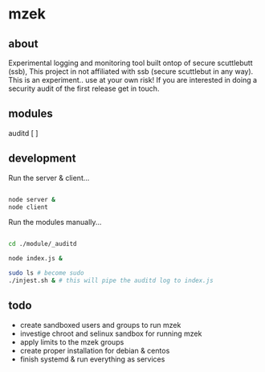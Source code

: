 
# mzek

## about

Experimental logging and monitoring tool built ontop of secure scuttlebutt (ssb),
This project in not affiliated with ssb (secure scuttlebut in any way).
This is an experiment.. use at your own risk!
If you are interested in doing a security audit of the first release get in touch.

## modules

auditd [ ]

## development

Run the server & client...

```sh

node server &
node client
```

Run the modules manually...

```sh

cd ./module/_auditd

node index.js &

sudo ls # become sudo
./injest.sh & # this will pipe the auditd log to index.js

```

## todo

* create sandboxed users and groups to run mzek
* investige chroot and selinux sandbox for running mzek
* apply limits to the mzek groups
* create proper installation for debian & centos
* finish systemd & run everything as services
